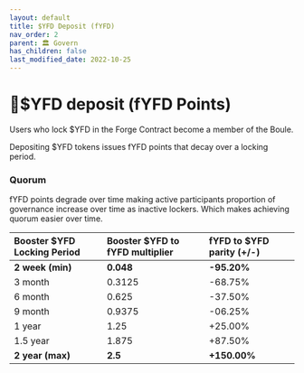 ```yaml
---
layout: default
title: $YFD Deposit (fYFD)
nav_order: 2
parent: 🏛️ Govern
has_children: false
last_modified_date: 2022-10-25
---
```



# 🔐$YFD deposit (fYFD Points)


Users who lock $YFD in the Forge Contract become a member of the Boule.

Depositing $YFD tokens issues fYFD points that decay over a locking period.

### Quorum
fYFD points degrade over time making active participants proportion of governance increase over time as inactive lockers.  Which makes achieving quorum easier over time.


| Booster $YFD Locking Period        | Booster $YFD to fYFD multiplier          | fYFD to $YFD parity (+/-) |
|:-------------|:------------------|:------|
| **2 week (min)**  | **0.048**  | **-95.20%**  |
| 3 month       | 0.3125 | -68.75%  |
| 6 month       | 0.625  | -37.50%  |
| 9 month       | 0.9375 | -06.25%  |
| 1 year        | 1.25   | +25.00%  |
| 1.5 year      | 1.875  | +87.50%  |
| **2 year (max)**| **2.5**    | **+150.00%** |

